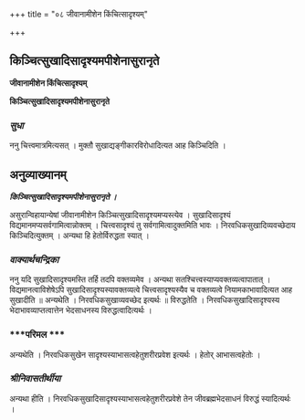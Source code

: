 +++
title = "०८ जीवानामीशेन किंचित्सादृश्यम्"

+++


## किञ्चित्सुखादिसादृश्यमपीशेनासुरानृते

**जीवानामीशेन किंचित्सादृश्यम्**

**किञ्चित्सुखादिसादृश्यमपीशेनासुरानृते**

### ***सुधा***

ननु चित्त्वमात्रमित्यसत् । मुक्तौ सुखाद्यङ्गीकारविरोधादित्यत आह किञ्चिदिति ।

## **अनुव्याख्यानम्**

***किञ्चित्सुखादिसादृश्यमपीशेनासुरानृते ।***

असुरान्विहायान्येषां जीवानामीशेन किञ्चित्सुखादिसादृश्यमप्यस्त्येव । सुखादिसादृश्यं विद्यमानमप्यसर्वगामित्वान्नोक्तम् । चित्त्वसादृश्यं तु सर्वगामित्वादुक्तमिति भावः । निरवधिकसुखादिव्यवच्छेदाय किञ्चिदित्युक्तम् । अन्यथा हि हेतोर्विरुद्धता स्यात् ।

### ***वाक्यार्थचन्द्रिका***

ननु यदि सुखादिसादृश्यमस्ति तर्हि तदपि वक्तव्यमेव । अन्यथा सतश्चित्त्वस्याप्यवक्तव्यत्वापातात् । विद्यमानत्वाविशेषेऽपि सुखादिसादृश्यस्यावक्तव्यत्वे चित्त्वसादृश्यस्यैव च वक्तव्यत्वे नियामकाभावादित्यत आह सुखादीति ॥ अन्यथेति । निरवधिकसुखाव्यवच्छेद इत्यर्थः ॥ विरुद्धतेति । निरवधिकसुखादिसादृश्यस्य भेदाभावव्याप्तत्वात्तेन भेदसाधनस्य विरुद्धत्वादित्यर्थः ।

### ***परिमल ***

अन्यथेति । निरवधिकसुखेन सादृश्यस्याभासत्वहेतुशरीरप्रवेश इत्यर्थः । हेतोर् आभासत्वहेतोः ।

### ***श्रीनिवासतीर्थीया***

अन्यथा हीति । निरवधिकसुखादिसादृश्यस्याभासत्वहेतुशरीरप्रवेशे तेन जीवब्रह्मभेदसाधनं विरुद्धं स्यादित्यर्थः ।

